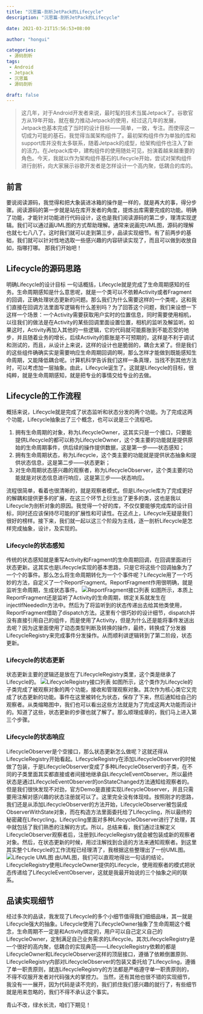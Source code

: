 ```yaml
---
title: "沉思篇-剖析JetPack的Lifecycle"
description: "沉思篇-剖析JetPack的Lifecycle"

date: 2021-03-21T15:56:53+08:00

author: "hongui"

categories:
 - 源码剖析
tags:
 - Android
 - Jetpack
 - 沉思篇
 - 源码剖析

draft: false
---
```


> 这几年，对于Android开发者来说，最时髦的技术当属Jetpack了。谷歌官方从19年开始，就在极力推动Jetpack的使用，经过这几年的发展，Jetpack也基本完成了当时的设计目标——简单，一致，专注。而使得这一切成为可能的基石，我觉得当属架构组件了。最初架构组件作为单独的库和support库并没有太多联系，随着Jetpack的成型，给架构组件也注入了新的活力。在Jetpack库中，建构组件的使用随处可见，扮演着越来越重要的角色。今天，我就以作为架构组件基石的Lifecycle开始，尝试对架构组件进行剖析，向大家展示谷歌开发者是怎样设计一个高内聚，低耦合的库的。
## 前言
要说阅读源码，我觉得和把大象装进冰箱的操作是一样的，就是再大的事，得分步骤。阅读源码的第一步就是站在库开发者的角度，提炼出库需要完成的功能。明确了功能，才能针对功能进行代码设计，这也是我们阅读源码的第二步，理清实现逻辑。我们可以通过画UML图的方式帮助理解。通常来说画完UML图，源码的理解也就七七八八了。这时我们就可以走到第三步，品读实现细节。有了前两步的基础，我们就可以针对性地选取一些感兴趣的内容研读实现了，而且可以做到收放自如，指哪打哪。
那我们开始吧！

## Lifecycle的源码思路
明确Lifecycle的设计目标
一句话概括，Lifecycle就是完成了生命周期感知的任务。生命周期感知是什么意思呢，就是一个类可以不依赖Activity或者Fragment的回调，正确处理状态更新的问题。那么我们为什么需要这样的一个类呢，这和我们直接在回调方法里面写逻辑有什么差别吗？为了回答这个问题，我们来设想一下这样一个场景：一个Activity需要获取用户实时的位置信息，同时需要使用相机，以往我们的做法是在Activity的某些回调里面设置位置，相机的监听及解监听。如果这时，Activity再加入其他的一些逻辑，它的代码就可能膨胀到不能忍受的地步，并且随着业务的增长，后续Activity的膨胀是不可预期的，这样是不利于调试和测试的，而且，从设计上来说，这样的设计也是脆弱的，耦合太紧了。但是我们的这些组件确确实实是需要响应生命周期回调的啊，那么怎样才能做到既能感知生命周期，又能降低耦合呢。计算机科学告诉我们这样一条真理，当找不到其他方法时，可以考虑加一层抽象。由此，Lifecycle诞生了。这就是Lifecycle的目标，很纯粹，就是生命周期感知，就是把专业的事情交给专业的去做。

## Lifecycle的工作流程
概括来说，Lifecycle就是完成了状态监听和状态分发的两个功能。为了完成这两个功能，Lifecycle抽象出了三个概念，也可以说是三个流程吧。
1. 拥有生命周期的对象，称为LifecycleOwner，这其实只是一个接口，只要能提供Lifecycle的都可以称为LifecycleOwner，这个类主要的功能就是提供原始的生命周期事件，供后续的操作提供数据，这是第一步——状态感知；
2. 拥有生命周期状态，称为Lifecycle，这个类主要的功能就是提供状态抽象和提供状态信息，这是第二步——状态更新；
3. 对生命周期状态感兴趣的观察者，称为LifecycleObserver，这个类主要的功能就是对状态信息进行响应，这是第三步——状态响应。

流程很简单，看着也很清晰的，就是观察者模式。但是Lifecycle库为了完成更好的解耦和提供更多的扩展，在这三个环节上衍生出了更多的类，这也是我以Lifecycle为剖析对象的原因。我觉得一个好的库，不仅仅要能够完成库的设计目标，同时还应该保持尽可能的扩展性和可读性。在这点上，Lifecycle无疑是我们很好的榜样。接下来，我们就一起以这三个阶段为主线，逐一剖析Lifecycle是怎样完成抽象，设计，及实现的。

### Lifecycle的状态感知
传统的状态感知就是重写Activity和Fragment的生命周期回调，在回调里面进行状态更新。这其实也是Lifecycle实现的基本思路，只是它将这些个回调抽象为了一个个的事件。那么怎么将生命周期转化为一个个事件呢？Lifecycle用了一个巧妙的方法，自定义了一个ReportFragment。ReportFragment作用很明确，就是监听生命周期，生成状态事件。
![ReportFragment接口列表](reportfragment.webp)
如图所示，本质上ReportFragment还是监听了Activity的生命周期，绑定关系就发生在injectIfNeededIn方法中。然后为了将监听到的状态传递出去给其他类使用，ReportFragment借助了dispatch方法。这里有个很巧妙的设计细节，dispatch并没有直接引用自己的组件，而是使用了Activity，但是为什么还是能将事件发送出去呢？因为这里面使用了动态类型判断及转换的操作，最终，转换成了分发器LifecycleRegistry来完成事件分发操作。从而顺利讲逻辑转到了第二阶段，状态更新。
### Lifecycle的状态更新
状态更新主要的逻辑还是放在了LifecycleRegistry类里，这个类是继承了Lifecycle的。
![LifecycleRegistry接口列表](lifecycleregistry.webp)
如图所示，这个类作为Lifecycle的子类完成了被观察对象的两个功能，接收和管理观察对象。其次作为核心类它又完成了状态更新的功能。事件在这里被转化为状态，保存了下来，然后通知给自己的观察者。从类缩略图中，我们也可以看出这些方法就是为了完成这两大功能而设计的。知道了这些，状态更新的步骤也就了解了。那么顺理成章的，我们马上进入第三个步骤。
### Lifecycle的状态响应
LifecycleObserver是个空接口，那么状态更新怎么做呢？这就还得从LifecycleRegistry开始看起。LifecycleRegistry在添加LifecycleObserver的时候做了包装，于是LifecycleObserver变成了多种LifecycleObserver的子类，在不同的子类里面其实都直接或者间接地继承自LifecycleEventObserver。所以最终状态是通过LifecycleEventObserver的onStateChanged方法通知给观察者的。但是我们很快发现不对劲，官方Demo是直接实现LifecycleObserver，并且只需要用注解对感兴趣的状态注册就可以了。这里完全没有体现哇。按照刚才的思路，我们还是从添加LifecycleObserver的方法开始，LifecycleObserver被包装成ObserverWithState对象，而在构造方法里面委托给了Lifecycling，所以最终的秘密藏在Lifecycling。Lifecycling里面对多种LifecycleObserver进行了处理，其中就包括了我们熟悉的注解的方式。所以，总结来看，我们通过注解定义LifecycleObserver观察者后，注册到LifecycleRegistry就会被包装成新的观察者对象。然后，在状态更新的时候，用过注解找到合适的方法来通知观察者。到这里其实整个Lifecycle的工作流程已经理清了，我根据这些整理出了一份UML图。
![Lifecycle UML图](lifecycle.png)
由UML图，我们可以直观地得出一句话的结论，LifecycleRegistry使用LifecycleOwner提供的Lifecycle，使用观察者的模式把状态传递给了LifecycleEventObserver，这就是我最开始说的三个抽象之间的联系。
## 品读实现细节
经过多次的品读，我发现了Lifecycle的多个小细节值得我们细细品味，其一就是Lifecycle强大的抽象。Lifecycle使用了LifecycleOwner抽象了生命周期这个概念，生命周期不一定是和Activity绑定的，用户可以自己定义自己的LifecycleOwner，定制满足自己业务需求的Lifecycle。其次LifecycleRegistry是一个很好的高内聚，低耦合的实现典范——LifecycleRegistry依赖的都是LifecycleOwner和LifecycleObserver这样的顶层接口，遵循了依赖倒置原则、LifecycleRegistry内部对LifecycleObserver的包装又委托给了Lifecycling，遵循了单一职责原则，就连LifecycleRegistry的方法都是严格遵守单一职责原则的，不得不叹服开发者对代码强大的掌控力。
当然，还有其他也很不错的实现细节，我没有一一展开，因为代码是读不完的，我们抓住我们感兴趣的就行了，有些细节就是用来忽略的，我们不得不承认这个事实。

青山不改，绿水长流，咱们下期见！